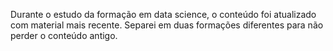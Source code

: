 Durante o estudo da formação em data science, o conteúdo foi atualizado com material mais recente. Separei em duas formações diferentes para não perder o conteúdo antigo.
